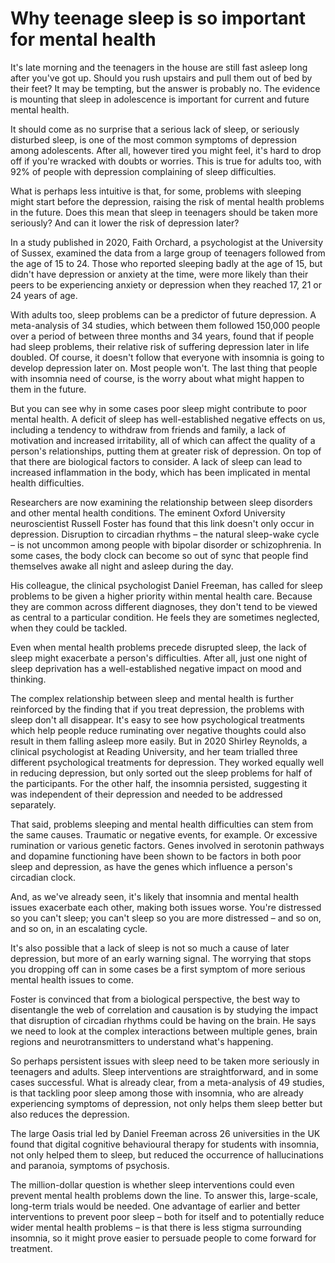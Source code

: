# Why teenage sleep is so important for mental health

It's late morning and the teenagers in the house are still fast asleep long after you've got up. Should you rush upstairs and pull them out of bed by their feet? It may be tempting, but the answer is probably no. The evidence is mounting that sleep in adolescence is important for current and future mental health.

It should come as no surprise that a serious lack of sleep, or seriously disturbed sleep, is one of the most common symptoms of depression among adolescents. After all, however tired you might feel, it's hard to drop off if you're wracked with doubts or worries. This is true for adults too, with 92% of people with depression complaining of sleep difficulties.

What is perhaps less intuitive is that, for some, problems with sleeping might start before the depression, raising the risk of mental health problems in the future. Does this mean that sleep in teenagers should be taken more seriously? And can it lower the risk of depression later?

In a study published in 2020, Faith Orchard, a psychologist at the University of Sussex, examined the data from a large group of teenagers followed from the age of 15 to 24. Those who reported sleeping badly at the age of 15, but didn't have depression or anxiety at the time, were more likely than their peers to be experiencing anxiety or depression when they reached 17, 21 or 24 years of age.  

With adults too, sleep problems can be a predictor of future depression. A meta-analysis of 34 studies, which between them followed 150,000 people over a period of between three months and 34 years, found that if people had sleep problems, their relative risk of suffering depression later in life doubled. Of course, it doesn't follow that everyone with insomnia is going to develop depression later on. Most people won't. The last thing that people with insomnia need of course, is the worry about what might happen to them in the future.

But you can see why in some cases poor sleep might contribute to poor mental health. A deficit of sleep has well-established negative effects on us, including a tendency to withdraw from friends and family, a lack of motivation and increased irritability, all of which can affect the quality of a person's relationships, putting them at greater risk of depression. On top of that there are biological factors to consider. A lack of sleep can lead to increased inflammation in the body, which has been implicated in mental health difficulties.

Researchers are now examining the relationship between sleep disorders and other mental health conditions. The eminent Oxford University neuroscientist Russell Foster has found that this link doesn't only occur in depression. Disruption to circadian rhythms – the natural sleep-wake cycle – is not uncommon among people with bipolar disorder or schizophrenia. In some cases, the body clock can become so out of sync that people find themselves awake all night and asleep during the day.

His colleague, the clinical psychologist Daniel Freeman, has called for sleep problems to be given a higher priority within mental health care. Because they are common across different diagnoses, they don't tend to be viewed as central to a particular condition. He feels they are sometimes neglected, when they could be tackled.

Even when mental health problems precede disrupted sleep, the lack of sleep might exacerbate a person's difficulties. After all, just one night of sleep deprivation has a well-established negative impact on mood and thinking.

The complex relationship between sleep and mental health is further reinforced by the finding that if you treat depression, the problems with sleep don't all disappear. It's easy to see how psychological treatments which help people reduce ruminating over negative thoughts could also result in them falling asleep more easily. But in 2020 Shirley Reynolds, a clinical psychologist at Reading University, and her team trialled three different psychological treatments for depression. They worked equally well in reducing depression, but only sorted out the sleep problems for half of the participants. For the other half, the insomnia persisted, suggesting it was independent of their depression and needed to be addressed separately.

That said, problems sleeping and mental health difficulties can stem from the same causes. Traumatic or negative events, for example. Or excessive rumination or various genetic factors. Genes involved in serotonin pathways and dopamine functioning have been shown to be factors in both poor sleep and depression, as have the genes which influence a person's circadian clock.  

And, as we've already seen, it's likely that insomnia and mental health issues exacerbate each other, making both issues worse. You're distressed so you can't sleep; you can't sleep so you are more distressed – and so on, and so on, in an escalating cycle. 

It's also possible that a lack of sleep is not so much a cause of later depression, but more of an early warning signal. The worrying that stops you dropping off can in some cases be a first symptom of more serious mental health issues to come.

Foster is convinced that from a biological perspective, the best way to disentangle the web of correlation and causation is by studying the impact that disruption of circadian rhythms could be having on the brain. He says we need to look at the complex interactions between multiple genes, brain regions and neurotransmitters to understand what's happening.

So perhaps persistent issues with sleep need to be taken more seriously in teenagers and adults. Sleep interventions are straightforward, and in some cases successful. What is already clear, from a meta-analysis of 49 studies, is that tackling poor sleep among those with insomnia, who are already experiencing symptoms of depression, not only helps them sleep better but also reduces the depression.

The large Oasis trial led by Daniel Freeman across 26 universities in the UK found that digital cognitive behavioural therapy for students with insomnia, not only helped them to sleep, but reduced the occurrence of hallucinations and paranoia, symptoms of psychosis.  

The million-dollar question is whether sleep interventions could even prevent mental health problems down the line. To answer this, large-scale, long-term trials would be needed. One advantage of earlier and better interventions to prevent poor sleep – both for itself and to potentially reduce wider mental health problems – is that there is less stigma surrounding insomnia, so it might prove easier to persuade people to come forward for treatment. 
